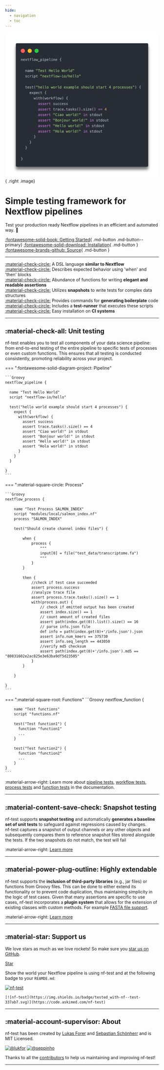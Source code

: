 ```yaml
---
hide:
  - navigation
  - toc 
---
```


![](assets/example.png){ .right .image}

# Simple testing framework for Nextflow pipelines


Test your production ready Nextflow pipelines in an efficient and automated way. 🚀


[:fontawesome-solid-book: Getting Started](docs/getting-started.md){ .md-button .md-button--primary} [:fontawesome-solid-download: Installation](installation.md){ .md-button } [:fontawesome-brands-github: Source](https://github.com/askimed/nf-test){ .md-button }

---

[:material-check-circle:]() A DSL language **similar to Nextflow**  <br/>
[:material-check-circle:]() Describes expected behavior using 'when' and 'then' blocks <br/>
[:material-check-circle:]() Abundance of functions for writing **elegant and readable assertions** <br/>
[:material-check-circle:]() Utilizes **snapshots** to write tests for complex data structures <br/>
[:material-check-circle:]() Provides commands for **generating boilerplate** code <br/>
[:material-check-circle:]() Includes a **test-runner** that executes these scripts <br/>
[:material-check-circle:]() Easy installation on **CI systems** <br/>

---

## :material-check-all: Unit testing

nf-test enables you to test all components of your data science pipeline: from end-to-end testing of the entire pipeline to specific tests of processes or even custom functions. This ensures that all testing is conducted consistently, promoting reliability across your project.

=== ":fontawesome-solid-diagram-project: Pipeline"

    ```Groovy
    nextflow_pipeline {

      name "Test Hello World"
      script "nextflow-io/hello"

      test("hello world example should start 4 processes") {
        expect {
          with(workflow) {
            assert success
            assert trace.tasks().size() == 4
            assert "Ciao world!" in stdout
            assert "Bonjour world!" in stdout
            assert "Hello world!" in stdout
            assert "Hola world!" in stdout
          }
        }
      }

    }
    ```

=== ":material-square-circle: Process"

    ```Groovy
    nextflow_process {

        name "Test Process SALMON_INDEX"
        script "modules/local/salmon_index.nf"
        process "SALMON_INDEX"

        test("Should create channel index files") {

            when {
                process {
                    """
                    input[0] = file("test_data/transcriptome.fa")
                    """
                }
            }

            then {
                //check if test case succeeded
                assert process.success
                //analyze trace file
                assert process.trace.tasks().size() == 1
                with(process.out) {
                    // check if emitted output has been created
                    assert index.size() == 1
                    // count amount of created files
                    assert path(index.get(0)).list().size() == 16
                    // parse info.json file
                    def info = path(index.get(0)+'/info.json').json
                    assert info.num_kmers == 375730
                    assert info.seq_length == 443050
                    //verify md5 checksum
                    assert path(index.get(0)+'/info.json').md5 == "80831602e2ac825e3e63ba9df5d23505"
                }
            }

        }

    }
    ```

=== ":material-square-root: Functions"
    ```Groovy
    nextflow_function {

        name "Test functions"
        script "functions.nf"

        test("Test function1") {
          function "function1"
          ...
        }

        test("Test function2") {
          function "function2"
          ...
        }
    }
    ```

:material-arrow-right: Learn more about [pipeline tests](docs/testcases/nextflow_pipeline), [workflow tests](docs/testcases/nextflow_workflow), [process tests](docs/testcases/nextflow_process) and [function tests](docs/testcases/nextflow_function) in the documentation.

---

## :material-content-save-check: Snapshot testing

nf-test supports **snapshot testing** and automatically **generates a baseline set of unit tests** to safeguard against regressions caused by changes.</br>nf-test captures a snapshot of output channels or any other objects and subsequently compares them to reference snapshot files stored alongside the tests. If the two snapshots do not match, the test will fail

:material-arrow-right: [Learn more](docs/assertions/snapshots)

---

## :material-power-plug-outline: Highly extendable

nf-test supports the **inclusion of third-party libraries** (e.g., jar files) or functions from Groovy files. This can be done to either extend its functionality or to prevent code duplication, thus maintaining simplicity in the logic of test cases. Given that many assertions are specific to use cases, nf-test incorporates a **plugin system** that allows for the extension of existing classes with custom methods. For example [FASTA file support](docs/assertions/fasta).

:material-arrow-right: [Learn more](docs/assertions/libraries)

---

## :material-star: Support us

We love stars as much as we love rockets! So make sure you [star us on GitHub](https://github.com/askimed/nf-test).

<!-- Place this tag where you want the button to render. -->
<a class="github-button" href="https://github.com/askimed/nf-test" data-icon="octicon-star" data-size="large" data-show-count="true" aria-label="Star askimed/nf-test on GitHub">Star</a>

Show the world your Nextflow pipeline is using nf-test and at the following badge to your `REAMDE.md`:

[![nf-test](https://img.shields.io/badge/tested_with-nf--test-337ab7.svg)](https://code.askimed.com/nf-test)

```
[![nf-test](https://img.shields.io/badge/tested_with-nf--test-337ab7.svg)](https://code.askimed.com/nf-test)
```

----

## :material-account-supervisor: About

nf-test has been created by [Lukas Forer](https://twitter.com/lukfor) and [Sebastian Schönherr](https://twitter.com/seppinho) and is MIT Licensed.


[![@lukfor](https://avatars.githubusercontent.com/u/210220?s=64&v=4)](https://github.com/lukfor)
[![@seppinho](https://avatars.githubusercontent.com/u/1942824?s=64&v=4)](https://github.com/seppinho)

Thanks to all the [contributors](about.md) to help us maintaining and improving nf-test!

---
